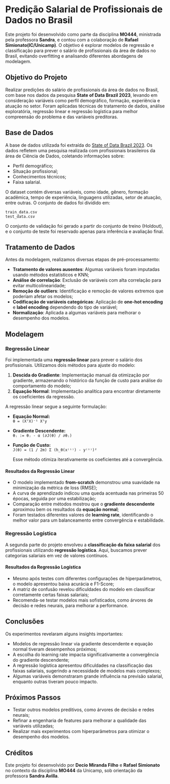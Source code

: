 # Predição Salarial de Profissionais de Dados no Brasil

Este projeto foi desenvolvido como parte da disciplina **MO444**, ministrada pela professora **Sandra**, e contou com a colaboração de **Rafael Simionato(IC/Unicamp)**. O objetivo é explorar modelos de regressão e classificação para prever o salário de profissionais da área de dados no Brasil, evitando overfitting e analisando diferentes abordagens de modelagem.

## Objetivo do Projeto
Realizar predições do salário de profissionais da área de dados no Brasil, com base nos dados da pesquisa **State of Data Brazil 2023**, levando em consideração variáveis como perfil demográfico, formação, experiência e atuação no setor. Foram aplicadas técnicas de tratamento de dados, análise exploratória, regressão linear e regressão logística para melhor compreensão do problema e das variáveis preditoras.

## Base de Dados
A base de dados utilizada foi extraída do [State of Data Brazil 2023](https://www.kaggle.com/datasets/datahackers/state-of-data-brazil-2023). Os dados refletem uma pesquisa realizada com profissionais brasileiros da área de Ciência de Dados, coletando informações sobre:

- Perfil demográfico;
- Situação profissional;
- Conhecimentos técnicos;
- Faixa salarial.

O dataset contém diversas variáveis, como idade, gênero, formação acadêmica, tempo de experiência, linguagens utilizadas, setor de atuação, entre outras. O conjunto de dados foi dividido em:

```
train_data.csv
test_data.csv
```

O conjunto de validação foi gerado a partir do conjunto de treino (Holdout), e o conjunto de teste foi reservado apenas para inferência e avaliação final.

## Tratamento de Dados
Antes da modelagem, realizamos diversas etapas de pré-processamento:

- **Tratamento de valores ausentes**: Algumas variáveis foram imputadas usando métodos estatísticos e KNN;
- **Análise de correlação**: Exclusão de variáveis com alta correlação para evitar multicolinearidade;
- **Remoção de outliers**: Identificação e remoção de valores extremos que poderiam afetar os modelos;
- **Codificação de variáveis categóricas**: Aplicação de **one-hot encoding** e **label encoding** dependendo do tipo de variável;
- **Normalização**: Aplicada a algumas variáveis para melhorar o desempenho dos modelos.

## Modelagem

### Regressão Linear
Foi implementada uma **regressão linear** para prever o salário dos profissionais. Utilizamos dois métodos para ajuste do modelo:

1. **Descida do Gradiente**: Implementação manual da otimização por gradiente, armazenando o histórico da função de custo para análise do comportamento do modelo;
2. **Equação Normal**: Implementação analítica para encontrar diretamente os coeficientes da regressão.

A regressão linear segue a seguinte formulação:
- **Equação Normal:**  
  `θ = (XᵀX)⁻¹ Xᵀy`

- **Gradiente Descendente:**  
  `θⱼ := θⱼ - α (∂J(θ) / ∂θⱼ)`

- **Função de Custo:**  
  `J(θ) = (1 / 2m) Σ (h_θ(x⁽ⁱ⁾) - y⁽ⁱ⁾)²`
 
  Esse método otimiza iterativamente os coeficientes até a convergência.

#### Resultados da Regressão Linear
- O modelo implementado **from-scratch** demonstrou uma suavidade na minimização da métrica de loss (RMSE);
- A curva de aprendizado indicou uma queda acentuada nas primeiras 50 épocas, seguida por uma estabilização;
- Comparação entre métodos mostrou que o **gradiente descendente** aproximou bem os resultados da **equação normal**;
- Foram testados diferentes valores de **learning rate**, identificando o melhor valor para um balanceamento entre convergência e estabilidade.

### Regressão Logística
A segunda parte do projeto envolveu a **classificação da faixa salarial** dos profissionais utilizando **regressão logística**. Aqui, buscamos prever categorias salariais em vez de valores contínuos.

#### Resultados da Regressão Logística
- Mesmo após testes com diferentes configurações de hiperparâmetros, o modelo apresentou baixa acurácia e F1-Score;
- A matriz de confusão revelou dificuldades do modelo em classificar corretamente certas faixas salariais;
- Recomenda-se testar modelos mais sofisticados, como árvores de decisão e redes neurais, para melhorar a performance.

## Conclusões
Os experimentos revelaram alguns insights importantes:

- Modelos de regressão linear via gradiente descendente e equação normal tiveram desempenhos próximos;
- A escolha do learning rate impacta significativamente a convergência do gradiente descendente;
- A regressão logística apresentou dificuldades na classificação das faixas salariais, sugerindo a necessidade de modelos mais complexos;
- Algumas variáveis demonstraram grande influência na previsão salarial, enquanto outras tiveram pouco impacto.

## Próximos Passos
- Testar outros modelos preditivos, como árvores de decisão e redes neurais;
- Refinar a engenharia de features para melhorar a qualidade das variáveis utilizadas;
- Realizar mais experimentos com hiperparâmetros para otimizar o desempenho dos modelos.

## Créditos
Este projeto foi desenvolvido por **Decio Miranda Filho** e **Rafael Simionato** no contexto da disciplina **MO444** da Unicamp, sob orientação da professora **Sandra Avilla**.




